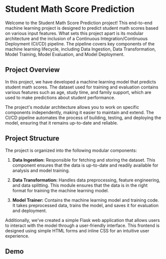 
# Student Math Score Prediction

Welcome to the Student Math Score Prediction project! This end-to-end machine learning project is designed to predict student math scores based on various input features. What sets this project apart is its modular architecture and the inclusion of a Continuous Integration/Continuous Deployment (CI/CD) pipeline. The pipeline covers key components of the machine learning lifecycle, including Data Ingestion, Data Transformation, Model Training, Model Evaluation, and Model Deployment.




## Project Overview

In this project, we have developed a machine learning model that predicts student math scores. The dataset used for training and evaluation contains various features such as age, study time, and family support, which are used to make predictions about student performance.

The project's modular architecture allows you to work on specific components independently, making it easier to maintain and extend. The CI/CD pipeline automates the process of building, testing, and deploying the model, ensuring that it remains up-to-date and reliable.

## Project Structure

The project is organized into the following modular components:

1. **Data Ingestion:** Responsible for fetching and storing the dataset. This component ensures that the data is up-to-date and readily available for analysis and model training.

2. **Data Transformation:** Handles data preprocessing, feature engineering, and data splitting. This module ensures that the data is in the right format for training the machine learning model.

3. **Model Trainer:** Contains the machine learning model and training code. It takes preprocessed data, trains the model, and saves it for evaluation and deployment.

Additionally, we've created a simple Flask web application that allows users to interact with the model through a user-friendly interface. This frontend is designed using simple HTML forms and inline CSS for an intuitive user experience.


## Demo

